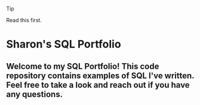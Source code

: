 > [!TIP]
> Read this first. 

# Sharon's SQL Portfolio

## Welcome to my SQL Portfolio! This code repository contains examples of SQL I've written. Feel free to take a look and reach out if you have any questions. 
